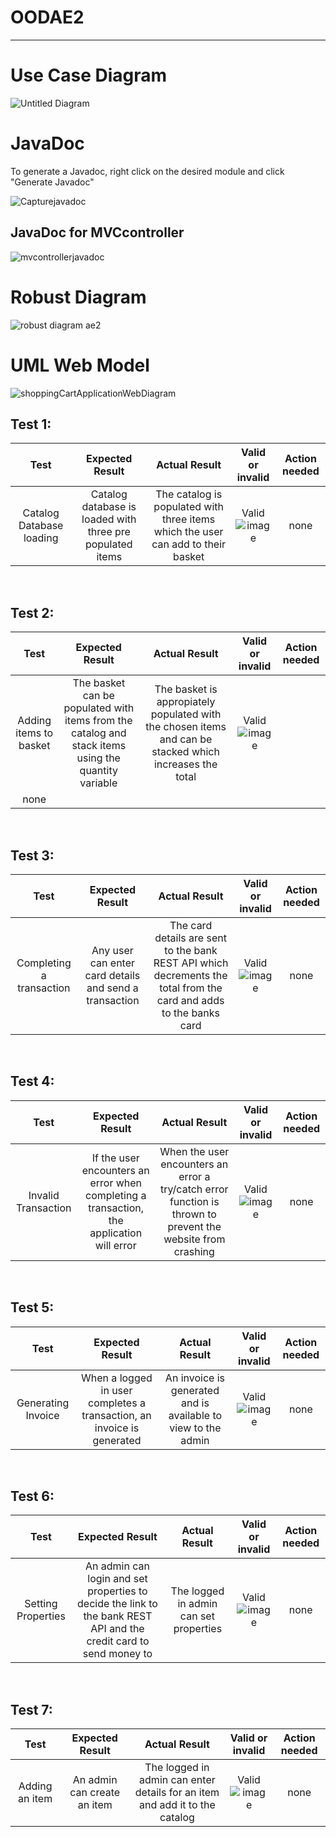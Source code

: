 # OODAE2

---

<h1>Use Case Diagram</h1>

![Untitled Diagram](https://user-images.githubusercontent.com/71900386/148433320-811668a1-4f49-4dc8-b5ff-c24ea88dea0a.jpg)

<h1>JavaDoc</h1>
<p>To generate a Javadoc, right click on the desired module and click "Generate Javadoc"  </p>

![Capturejavadoc](https://user-images.githubusercontent.com/71900386/148467254-537ac0ad-46e5-4a05-a2bf-98b3a4b55b40.PNG)

<h2>JavaDoc for MVCcontroller</h2>

![mvcontrollerjavadoc](https://user-images.githubusercontent.com/71900386/148692476-fc97687f-80ae-4445-956d-9f184be8d300.PNG)

<h1>Robust Diagram</h1>

![robust diagram ae2](https://user-images.githubusercontent.com/71900386/148481968-7f42266e-137e-4a02-ba33-21aefef51168.png)

<h1>UML Web Model</h1>

![shoppingCartApplicationWebDiagram](https://user-images.githubusercontent.com/71900386/148483820-a4f7207f-165f-4169-85cf-564230d02197.png)




<h2>Test 1:</h2>

|          Test           |                            Expected Result                             |                            Actual Result                             |          Valid or invalid           | Action needed |
| :---------------------: | :--------------------------------------------------------------------: | :------------------------------------------------------------------: | :---------------------------------: | :-----------: |
| Catalog Database loading | Catalog database is loaded with three pre populated items | The catalog is populated with three items which the user can add to their basket | Valid ![image](https://user-images.githubusercontent.com/71900386/148693312-f354f955-52c7-40b2-ba6f-26a8ccffa619.png) |     none      |

<br>

<h2>Test 2:</h2>

|          Test           |                            Expected Result                             |                            Actual Result                             |          Valid or invalid           | Action needed |
| :---------------------: | :--------------------------------------------------------------------: | :------------------------------------------------------------------: | :---------------------------------: | :-----------: |
| Adding items to basket | The basket can be populated with items from the catalog and stack items using the quantity variable | The basket is appropiately populated with the chosen items and can be stacked which increases the total | Valid ![image](https://user-images.githubusercontent.com/71900386/148693468-a594cc4b-e355-4f41-a56a-ba071a4bcfdc.png)
 |     none      |

<br>

<h2>Test 3:</h2>

|          Test           |                            Expected Result                             |                            Actual Result                             |          Valid or invalid           | Action needed |
| :---------------------: | :--------------------------------------------------------------------: | :------------------------------------------------------------------: | :---------------------------------: | :-----------: |
| Completing a transaction | Any user can enter card details and send a transaction | The card details are sent to the bank REST API which decrements the total from the card and adds to the banks card | Valid ![image](https://user-images.githubusercontent.com/71900386/148693582-b446b52f-1d36-44e1-bacf-8cb7ce8d6592.png) |     none      |

<br>

<h2>Test 4:</h2>

|          Test           |                            Expected Result                             |                            Actual Result                             |          Valid or invalid           | Action needed |
| :---------------------: | :--------------------------------------------------------------------: | :------------------------------------------------------------------: | :---------------------------------: | :-----------: |
| Invalid Transaction | If the user encounters an error when completing a transaction, the application will error | When the user encounters an error a try/catch error function is thrown to prevent the website from crashing | Valid ![image](https://user-images.githubusercontent.com/71900386/148693756-a0a4bde2-ba74-4b3b-bdfc-2623ad92a28f.png) |     none      |

<br>

<h2>Test 5:</h2>

|          Test           |                            Expected Result                             |                            Actual Result                             |          Valid or invalid           | Action needed |
| :---------------------: | :--------------------------------------------------------------------: | :------------------------------------------------------------------: | :---------------------------------: | :-----------: |
| Generating Invoice | When a logged in user completes a transaction, an invoice is generated | An invoice is generated and is available to view to the admin | Valid ![image](https://user-images.githubusercontent.com/71900386/148694424-d503c5dd-7173-4af5-9645-a867c39b8747.png) |     none      |

<br>

<h2>Test 6:</h2>

|          Test           |                            Expected Result                             |                            Actual Result                             |          Valid or invalid           | Action needed |
| :---------------------: | :--------------------------------------------------------------------: | :------------------------------------------------------------------: | :---------------------------------: | :-----------: |
| Setting Properties | An admin can login and set properties to decide the link to the bank REST API and the credit card to send money to | The logged in admin can set properties | Valid ![image](https://user-images.githubusercontent.com/71900386/148694606-6da369de-c2f5-47b5-81dd-fc71ecdbe74a.png) |     none      |

<br>

<h2>Test 7:</h2>

|          Test           |                            Expected Result                             |                            Actual Result                             |          Valid or invalid           | Action needed |
| :---------------------: | :--------------------------------------------------------------------: | :------------------------------------------------------------------: | :---------------------------------: | :-----------: |
| Adding an item | An admin can create an item | The logged in admin can enter details for an item and add it to the catalog  | Valid ![image](https://user-images.githubusercontent.com/71900386/148694762-5a51825a-f404-4ac4-a3bc-f9ad0cc192cb.png) |     none      |

<br>


